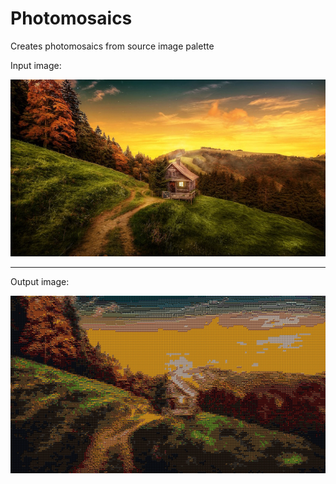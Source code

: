 # Photomosaics

Creates photomosaics from source image palette

Input image:

![Input image](/input-img.jpg)

---

Output image: 

![Output image](/output-img.jpeg)
